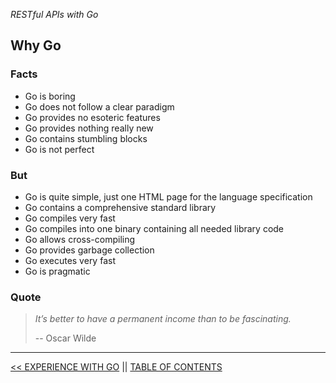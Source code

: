 *RESTful APIs with Go*

## Why Go

### Facts

* Go is boring
* Go does not follow a clear paradigm
* Go provides no esoteric features
* Go provides nothing really new
* Go contains stumbling blocks
* Go is not perfect

### But

* Go is quite simple, just one HTML page for the language specification
* Go contains a comprehensive standard library
* Go compiles very fast
* Go compiles into one binary containing all needed library code
* Go allows cross-compiling
* Go provides garbage collection
* Go executes very fast
* Go is pragmatic

### Quote

> *It’s better to have a permanent income than to be fascinating.*
>
> -- Oscar Wilde

---

[<< EXPERIENCE WITH GO](experience.md) || [TABLE OF CONTENTS](../README.md)
